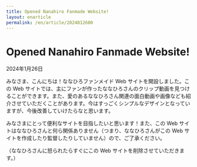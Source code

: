 ```yaml
---
title: Opened Nanahiro Fanmade Website!
layout: enarticle
permalink: /en/article/2024012600
---
```


# Opened Nanahiro Fanmade Website!

2024年1月26日

みなさま、こんにちは！ななひろファンメイド Web サイトを開設しました。この Web サイトでは、主にファンが作ったななひろさんのクリップ動画を見つけることができます。また、愛のあるななひろさん関連の面白動画や画像なども紹介させていただくことがあります。今はすっごくシンプルなデザインとなっていますが、今後改善していけたらなと思います。

みなさまにとって便利なサイトを目指したいと思います！また、この Web サイトはななひろさんと何ら関係ありません（つまり、ななひろさんがこの Web サイトを作成したり監督したりしていません）ので、ご了承ください。

（ななひろさんに怒られたらすぐにこの Web サイトを削除させていただきます。）
